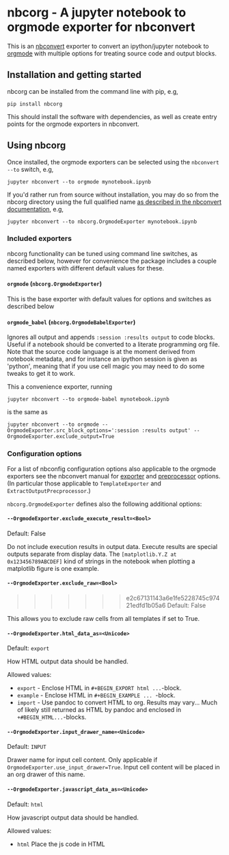# nbcorg - A jupyter notebook to orgmode exporter for nbconvert

This is an [nbconvert](https://github.com/jupyter/nbconvert) exporter to convert an ipython/jupyter notebook to [orgmode](https://orgmode.org/) with multiple options for treating source code and output blocks.

## Installation and getting started

nbcorg can be installed from the command line with pip, e.g,
```
pip install nbcorg
```

This should install the software with dependencies, as well as create entry points for the orgmode exporters in nbconvert.

## Using nbcorg
Once installed, the orgmode exporters can be selected using the `nbconvert --to` switch, e.g,
```
jupyter nbconvert --to orgmode mynotebook.ipynb
```

If you'd rather run from source without installation, you may do so from the nbcorg directory using the full qualified name [as described in the nbconvert documentation](https://nbconvert.readthedocs.io/en/latest/external_exporters.html#using-a-custom-exporter-without-entrypoints), e.g,
```
jupyter nbconvert --to nbcorg.OrgmodeExporter mynotebook.ipynb
```

### Included exporters
nbcorg functionality can be tuned using command line switches, as described below, however for convenience the package includes a couple named exporters with different default values for these.

#### `orgmode` (`nbcorg.OrgmodeExporter`)
This is the base exporter with default values for options and switches as described below

#### `orgmode_babel` (`nbcorg.OrgmodeBabelExporter`)
Ignores all output and appends `:session :results output` to code blocks. Useful if a notebook should be converted to a literate programming org file. Note that the source code language is at the moment derived from notebook metadata, and for instance an ipython session is given as 'python', meaning that if you use cell magic you may need to do some tweaks to get it to work.

This a convenience exporter, running
```
jupyter nbconvert --to orgmode-babel mynotebook.ipynb
```
is the same as
```
jupyter nbconvert --to orgmode --OrgmodeExporter.src_block_options=':session :results output' --OrgmodeExporter.exclude_output=True
```

### Configuration options
For a list of nbconfig configuration options also applicable to the orgmode exporters see the nbconvert manual for [exporter](https://nbconvert.readthedocs.io/en/latest/config_options.html#exporter-options) and [preprocessor](https://nbconvert.readthedocs.io/en/latest/config_options.html#preprocessor-options) options. (In particular those applicable to `TemplateExporter` and `ExtractOutputPrecprocessor`.)

`nbcorg.OrgmodeExporter` defines also the following additional options:

#### `--OrgmodeExporter.exclude_execute_result=<Bool>`
Default: False

Do not include execution results in output data.
Execute results are special outputs separate from display data. The
`[matplotlib.Y.Z at 0x123456789ABCDEF]` kind of strings in the  notebook
when plotting a matplotlib figure is one example.

#### `--OrgmodeExporter.exclude_raw=<Bool>`
>>>>>>> e2c67131143a6e1fe5228745c97421edfd1b05a6
Default: False

This allows you to exclude raw cells from all templates if set to True.

#### `--OrgmodeExporter.html_data_as=<Unicode>`
Default: `export`

How HTML output data should be handled.

Allowed values: 
- `export` - Enclose HTML in `#+BEGIN_EXPORT html ...`-block.
- `example` - Enclose HTML in `#+BEGIN_EXAMPLE ... `-block.
- `import` - Use pandoc to convert HTML to org. Results may vary... Much of likely still returned as HTML by pandoc and enclosed in `+#BEGIN_HTML...`-blocks.

#### `--OrgmodeExporter.input_drawer_name=<Unicode>`
Default: `INPUT`

Drawer name for input cell content.
Only applicable if `OrgmodeExporter.use_input_drawer=True`. Input cell
content will be placed in an org drawer of this name.

#### `--OrgmodeExporter.javascript_data_as=<Unicode>`
Default: `html`

How javascript output data should be handled.

Allowed values: 
- `html` Place the js code in HTML <SCRIPT> tag and create placement <DIV> inside `#+BEGIN_EXPORT html ...` block.
- `source` Place js code inside `#+BEGIN_SRC js`-block.
- `example` Enclose javascript in `#+BEGIN_EXAMPLE ... `-block.
- `ignore` - Ignore javascript blocks.

#### `--OrgmodeExporter.latex_data_as=<Unicode>`
Default: `export`

How LaTeX output data should be handled.

Allowed values: 
- export  - Enclose LaTeX in `#+BEGIN_EXPORT latex ...`-block.
- example - Enclose LaTeX in `#+BEGIN_EXAMPLE ... `-block.
- import - Use pandoc to convert LaTeX to org. Results may vary... pandoc likely wraps it in `#+BEGIN_SRC latex`-blocks.

#### `--OrgmodeExporter.markdown_data_as=<Unicode>`
Default: `import`

How markdown output data should be handled.

Allowed values: 
- `example` - Enclose markdown in `#+BEGIN_EXAMPLE ... `-block.
- `import`  - Use pandoc to convert markdown to org.

#### `--OrgmodeExporter.output_drawer_name=<Unicode>`
Default: `RESULTS`

Drawer name for output cell content.
Only applicable if `OrgmodeExporter.use_output_drawer=True`. Output cell
content will be placed in an org drawer of this name.

#### `--OrgmodeExporter.src_block_options=<Unicode>`
Default: `` (empty string)

String of org src block extra options.
This string will be added after the language name in all input cell  source
code blocks. Input code will be wrapped in a block on the form
```
#+BEGIN_SRC {{ lang }} {{src_block_options}}
   {{ code }}
   #+END_SRC
```
where `lang` and `code` is given by the notebook.
This option is useful to add org-babel options so that source blocks can be
executed from org-mode as well.
E.g. `OrgmodeExporter.src_block_options=':session :results output'` which
will instruct org-babel to execute each source block in a session just like
a jupyter notebook.
(See org-babel for more information, and note that further configuration may
be needed to get ipython specifics, such as cell magic, to work.)

#### `--OrgmodeExporter.supported_raw_as_export=<Bool>`
Default: True

Wrap raw LaTeX and HTML cells in org export blocks.
Standard behaviour for nbconvert exporters when dealing with raw cells  is
to include mime types requiring no conversion verbatim, while  ignoring any
other ones.  The mime-types to include is given by the configuration option
`raw_mimetypes`, which for orgmode defaults to 'text/x-org' and ''
(corresponding to `None Raw NBConvert Format`). However, similar to the
jupyter notebook, orgmode has the ability to  mark blocks for inclusions
verbatim when exporting to a set of supported formats (currently HTML and
LaTeX). It therefore makes sense to convert raw cells in these formats to
the corresponding raw blocks. When `supported_raw_as_export` is set to
`True` the mime types  'text/html' and 'text/latex' are added to
`raw_mimetypes`, and HTML and  LaTeX raw cells are wrapped in export blocks
rather than included  verbatim (other raw cell content is still represented
verbatim). When `supported_raw_as_export` is set to `False` this
functionality is turned off and only cells with mime types in
`raw_mimetypes` are  included.

#### `--OrgmodeExporter.use_input_drawer=<Bool>`
Default: False

If True, input cell contents are placed in drawers.

#### `--OrgmodeExporter.use_output_drawer=<Bool>`
Default: False

If True, output cell contents are placed in drawers.

## Dependencies
nbcorg is dependent on the following software

- [nbconvert](https://github.com/jupyter/nbconvert)
- [pandoc](https://github.com/jgm/pandoc)

## Authors

- Lukas Ahrenberg

## License
This project is licensed under the Modified BSD License. See [LICENSE](LICENSE) for text.
